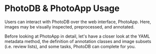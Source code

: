 # PhotoDB & PhotoApp Usage

Users can interact with PhotoDB over the web interface, PhotoApp. Here, images may be visually inspected, preprocessed, and annotated.

Before looking at PhotoApp in detail, let's have a closer look at the YAML metadata method, the definition of annotation classes and image subsets (i.e. review lists), and some tasks, PhotoDB can complete for you.